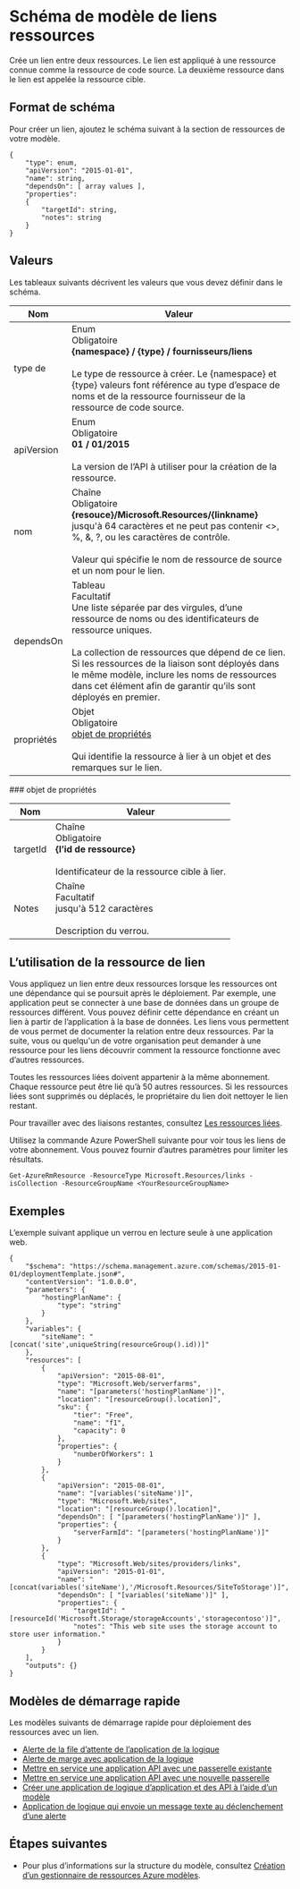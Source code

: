 <properties
   pageTitle="Modèle de gestionnaire de ressources pour les liaisons de ressources | Microsoft Azure"
   description="Affiche le schéma du Gestionnaire de ressources pour le déploiement des liens entre les ressources associées à un modèle."
   services="azure-resource-manager"
   documentationCenter="na"
   authors="tfitzmac"
   manager="timlt"
   editor=""/>

<tags
   ms.service="azure-resource-manager"
   ms.devlang="na"
   ms.topic="article"
   ms.tgt_pltfrm="na"
   ms.workload="na"
   ms.date="04/05/2016"
   ms.author="tomfitz"/>

# <a name="resource-links-template-schema"></a>Schéma de modèle de liens ressources

Crée un lien entre deux ressources. Le lien est appliqué à une ressource connue comme la ressource de code source. La deuxième ressource dans le lien est appelée la ressource cible.

## <a name="schema-format"></a>Format de schéma

Pour créer un lien, ajoutez le schéma suivant à la section de ressources de votre modèle.
    
    {
        "type": enum,
        "apiVersion": "2015-01-01",
        "name": string,
        "dependsOn": [ array values ],
        "properties":
        {
            "targetId": string,
            "notes": string
        }
    }



## <a name="values"></a>Valeurs

Les tableaux suivants décrivent les valeurs que vous devez définir dans le schéma.

| Nom | Valeur |
| ---- | ---- |
| type de | Enum<br />Obligatoire<br />**{namespace} / {type} / fournisseurs/liens**<br /><br />Le type de ressource à créer. Le {namespace} et {type} valeurs font référence au type d’espace de noms et de la ressource fournisseur de la ressource de code source. |
| apiVersion | Enum<br />Obligatoire<br />**01 / 01/2015**<br /><br />La version de l’API à utiliser pour la création de la ressource. |  
| nom | Chaîne<br />Obligatoire<br />**{resouce}/Microsoft.Resources/{linkname}**<br /> jusqu'à 64 caractères et ne peut pas contenir <>, %, &, ?, ou les caractères de contrôle.<br /><br />Valeur qui spécifie le nom de ressource de source et un nom pour le lien. |
| dependsOn | Tableau<br />Facultatif<br />Une liste séparée par des virgules, d’une ressource de noms ou des identificateurs de ressource uniques.<br /><br />La collection de ressources que dépend de ce lien. Si les ressources de la liaison sont déployés dans le même modèle, inclure les noms de ressources dans cet élément afin de garantir qu’ils sont déployés en premier. | 
| propriétés | Objet<br />Obligatoire<br />[objet de propriétés](#properties)<br /><br />Qui identifie la ressource à lier à un objet et des remarques sur le lien. |  

<a id="properties" />
### <a name="properties-object"></a>objet de propriétés

| Nom | Valeur |
| ------- | ---- |
| targetId | Chaîne<br />Obligatoire<br />**{l’id de ressource}**<br /><br />Identificateur de la ressource cible à lier. |
| Notes | Chaîne<br />Facultatif<br />jusqu'à 512 caractères<br /><br />Description du verrou. |


## <a name="how-to-use-the-link-resource"></a>L’utilisation de la ressource de lien

Vous appliquez un lien entre deux ressources lorsque les ressources ont une dépendance qui se poursuit après le déploiement. Par exemple, une application peut se connecter à une base de données dans un groupe de ressources différent. Vous pouvez définir cette dépendance en créant un lien à partir de l’application à la base de données. Les liens vous permettent de vous permet de documenter la relation entre deux ressources. Par la suite, vous ou quelqu'un de votre organisation peut demander à une ressource pour les liens découvrir comment la ressource fonctionne avec d’autres ressources.

Toutes les ressources liées doivent appartenir à la même abonnement. Chaque ressource peut être lié qu’à 50 autres ressources. Si les ressources liées sont supprimés ou déplacés, le propriétaire du lien doit nettoyer le lien restant.

Pour travailler avec des liaisons restantes, consultez [Les ressources liées](https://msdn.microsoft.com/library/azure/mt238499.aspx).

Utilisez la commande Azure PowerShell suivante pour voir tous les liens de votre abonnement. Vous pouvez fournir d’autres paramètres pour limiter les résultats.

    Get-AzureRmResource -ResourceType Microsoft.Resources/links -isCollection -ResourceGroupName <YourResourceGroupName>

## <a name="examples"></a>Exemples

L’exemple suivant applique un verrou en lecture seule à une application web.

    {
        "$schema": "https://schema.management.azure.com/schemas/2015-01-01/deploymentTemplate.json#",
        "contentVersion": "1.0.0.0",
        "parameters": {
            "hostingPlanName": {
                "type": "string"
            }
        },
        "variables": {
            "siteName": "[concat('site',uniqueString(resourceGroup().id))]"
        },
        "resources": [
            {
                "apiVersion": "2015-08-01",
                "type": "Microsoft.Web/serverfarms",
                "name": "[parameters('hostingPlanName')]",
                "location": "[resourceGroup().location]",
                "sku": {
                    "tier": "Free",
                    "name": "f1",
                    "capacity": 0
                },
                "properties": {
                    "numberOfWorkers": 1
                }
            },
            {
                "apiVersion": "2015-08-01",
                "name": "[variables('siteName')]",
                "type": "Microsoft.Web/sites",
                "location": "[resourceGroup().location]",
                "dependsOn": [ "[parameters('hostingPlanName')]" ],
                "properties": {
                    "serverFarmId": "[parameters('hostingPlanName')]"
                }
            },
            {
                "type": "Microsoft.Web/sites/providers/links",
                "apiVersion": "2015-01-01",
                "name": "[concat(variables('siteName'),'/Microsoft.Resources/SiteToStorage')]",
                "dependsOn": [ "[variables('siteName')]" ],
                "properties": {
                    "targetId": "[resourceId('Microsoft.Storage/storageAccounts','storagecontoso')]",
                    "notes": "This web site uses the storage account to store user information."
                }
            }
        ],
        "outputs": {}
    }

## <a name="quickstart-templates"></a>Modèles de démarrage rapide

Les modèles suivants de démarrage rapide pour déploiement des ressources avec un lien.

- [Alerte de la file d’attente de l’application de la logique](https://azure.microsoft.com/documentation/templates/201-alert-to-queue-with-logic-app)
- [Alerte de marge avec application de la logique](https://azure.microsoft.com/documentation/templates/201-alert-to-slack-with-logic-app)
- [Mettre en service une application API avec une passerelle existante](https://azure.microsoft.com/documentation/templates/201-api-app-gateway-existing)
- [Mettre en service une application API avec une nouvelle passerelle](https://azure.microsoft.com/documentation/templates/201-api-app-gateway-new)
- [Créer une application de logique d’application et des API à l’aide d’un modèle](https://azure.microsoft.com/documentation/templates/201-logic-app-api-app-create)
- [Application de logique qui envoie un message texte au déclenchement d’une alerte](https://azure.microsoft.com/documentation/templates/201-alert-to-text-message-with-logic-app)


## <a name="next-steps"></a>Étapes suivantes

- Pour plus d’informations sur la structure du modèle, consultez [Création d’un gestionnaire de ressources Azure modèles](resource-group-authoring-templates.md).

